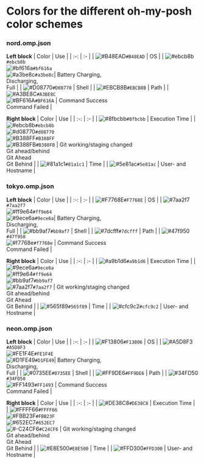 # Colors for the different oh-my-posh color schemes

### nord.omp.json
**Left block**
| Color | Use |
| :-: | :- |
| ![#B48EAD](https://place-hold.it/15/B48EAD?text)`#B48EAD` | OS |
| ![#ebcb8b](https://place-hold.it/15/ebcb8b?text)`#ebcb8b` <br /> ![#bf616a](https://place-hold.it/15/bf616a?text)`#bf616a` <br /> ![#a3be8c](https://place-hold.it/15/a3be8c?text)`#a3be8c`|  Battery Charging, <br /> Discharging, <br /> Full |
| ![#D08770](https://place-hold.it/15/D08770?text)`#D08770` | Shell |
| ![#EBCB8B](https://place-hold.it/15/EBCB8B?text)`#EBCB8B` | Path |
| ![#A3BE8C](https://place-hold.it/15/A3BE8C?text)`#A3BE8C` <br /> ![#BF616A](https://place-hold.it/15/BF616A?text)`#BF616A` | Command Success <br /> Command Failed |

**Right block**
| Color | Use |
| :-: | :- |
| ![#8fbcbb](https://place-hold.it/15/8fbcbb?text)`#8fbcbb` | Execution Time |
| ![#ebcb8b](https://place-hold.it/15/ebcb8b?text)`#ebcb8b` <br /> ![#d08770](https://place-hold.it/15/d08770?text)`#d08770` <br /> ![#B388FF](https://place-hold.it/15/B388FF?text)`#B388FF` <br /> ![#B388FB](https://place-hold.it/15/B388FB?text)`#B388FB` | Git working/staging changed <br /> Git ahead/behind <br /> Git Ahead <br /> Git Behind |
| ![#81a1c1](https://place-hold.it/15/81a1c1?text)`#81a1c1` | Time |
| ![#5e81ac](https://place-hold.it/15/5e81ac?text)`#5e81ac` | User- and Hostname |

### tokyo.omp.json
**Left block**
| Color | Use |
| :-: | :- |
| ![#F7768E](https://place-hold.it/15/F7768E?text)`#F7768E` | OS |
| ![#7aa2f7](https://place-hold.it/15/7aa2f7?text)`#7aa2f7` <br /> ![#ff9e64](https://place-hold.it/15/ff9e64?text)`#ff9e64` <br /> ![#9ece6a](https://place-hold.it/15/9ece6a?text)`#9ece6a`|  Battery Charging, <br /> Discharging, <br /> Full |
| ![#bb9af7](https://place-hold.it/15/bb9af7?text)`#bb9af7` | Shell |
| ![#7dcfff](https://place-hold.it/15/7dcfff?text)`#7dcfff` | Path |
| ![#47f950](https://place-hold.it/15/47f950?text)`#47f950` <br /> ![#f7768e](https://place-hold.it/15/f7768e?text)`#f7768e` | Command Success <br /> Command Failed |

**Right block**
| Color | Use |
| :-: | :- |
| ![#a9b1d6](https://place-hold.it/15/a9b1d6?text)`#a9b1d6` | Execution Time |
| ![#9ece6a](https://place-hold.it/15/9ece6a?text)`#9ece6a` <br /> ![#ff9e64](https://place-hold.it/15/ff9e64?text)`#ff9e64` <br /> ![#bb9af7](https://place-hold.it/15/bb9af7?text)`#bb9af7` <br /> ![#7aa2f7](https://place-hold.it/15/7aa2f7?text)`#7aa2f7` | Git working/staging changed <br /> Git ahead/behind <br /> Git Ahead <br /> Git Behind |
| ![#565f89](https://place-hold.it/15/565f89?text)`#565f89` | Time |
| ![#cfc9c2](https://place-hold.it/15/cfc9c2?text)`#cfc9c2` | User- and Hostname |

### neon.omp.json
**Left block**
| Color | Use |
| :-: | :- |
| ![#F13806](https://place-hold.it/15/F13806?text)`#F13806` | OS |
| ![#A5D8F3](https://place-hold.it/15/A5D8F3?text)`#A5D8F3` <br /> ![#FE1F4E](https://place-hold.it/15/FE1F4E?text)`#FE1F4E` <br /> ![#D1FE49](https://place-hold.it/15/D1FE49?text)`#D1FE49`|  Battery Charging, <br /> Discharging, <br /> Full |
| ![#0735EE](https://place-hold.it/15/0735EE?text)`#0735EE` | Shell |
| ![#FF9DE6](https://place-hold.it/15/FF9DE6?text)`#FF9DE6` | Path |
| ![#34FD50](https://place-hold.it/15/34FD50?text)`#34FD50` <br /> ![#FF1493](https://place-hold.it/15/FF1493?text)`#FF1493` | Command Success <br /> Command Failed |

**Right block**
| Color | Use |
| :-: | :- |
| ![#DE38C8](https://place-hold.it/15/DE38C8?text)`#DE38C8` | Execution Time |
| ![#FFFF66](https://place-hold.it/15/FFFF66?text)`#FFFF66` <br /> ![#FBB23F](https://place-hold.it/15/FBB23F?text)`#FBB23F` <br /> ![#652EC7](https://place-hold.it/15/652EC7?text)`#652EC7` <br /> ![#-C24CF6](https://place-hold.it/15/C24CF6?text)`#C24CF6` | Git working/staging changed <br /> Git ahead/behind <br /> Git Ahead <br /> Git Behind |
| ![#E8E500](https://place-hold.it/15/E8E500?text)`#E8E500` | Time |
| ![#FFD300](https://place-hold.it/15/FFD300?text)`#FFD300` | User- and Hostname |
